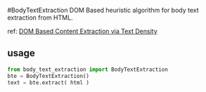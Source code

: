 #BodyTextExtraction
DOM Based heuristic algorithm for body text extraction from HTML.

ref: [DOM Based Content Extraction via Text Density](http://ofey.me/papers/cetd-sigir11.pdf)

## usage
```python
from body_text_extraction import BodyTextExtraction
bte = BodyTextExtraction()
text = bte.extract( html )  
```

